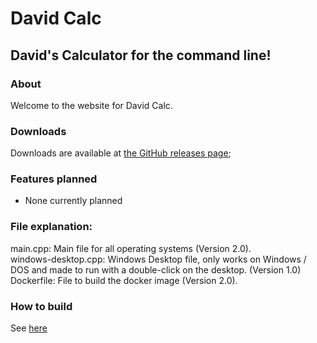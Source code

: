 # David Calc
## David's Calculator for the command line!

### About
Welcome to the website for David Calc.

### Downloads
Downloads are available at [the GitHub releases page](https://daviddgtnt.github.io/calc/releases);

### Features planned
* None currently planned

### File explanation:
main.cpp: Main file for all operating systems (Version 2.0).  
windows-desktop.cpp: Windows Desktop file, only works on Windows / DOS and made to run with a double-click on the desktop. (Version 1.0)  
Dockerfile: File to build the docker image (Version 2.0).

### How to build

See [here](https://github.com/daviddgtnt/calc#building)
